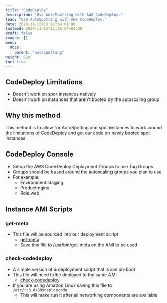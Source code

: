 ```yaml
---
title: "CodeDeploy"
description: "Use AutoSpotting with AWS CodeDeploy."
lead: "Use AutoSpotting with AWS CodeDeploy."
date: 2020-11-12T13:26:54+01:00
lastmod: 2020-11-12T13:26:54+01:00
draft: false
images: []
menu:
  docs:
    parent: "autospotting"
weight: 610
toc: true
---
```


## CodeDeploy Limitations

- Doesn't work on spot instances natively
- Doesn't work on instances that aren't booted by the autoscaling group

## Why this method

This method is to allow for AutoSpotting and spot instances to work around the
limitations of CodeDeploy and get our code on newly booted spot instances

## CodeDeploy Console

- Setup the AWS CodeDeploy Deployment Groups to use Tag Groups
- Groups should be based around the autoscaling groups you plan to use
- For example:
  - Environment:staging
  - Product:nginx
  - Role:web

## Instance AMI Scripts

### get-meta

- This file will be sourced into our deployment script
  - [get-meta](https://gist.github.com/cristim/82fc6bfe56c67a22ee264a0e3b655df5)
  - Save this file to /usr/bin/get-meta on the AMI to be used

### check-codedeploy

- A simple version of a deployment script that is ran on-boot
- This file will need to be deployed to the same AMI
  - [check-codedeploy](https://gist.github.com/cristim/7e9cd403fbf38aee18c4fb6a30bcef0a)
- If you are using Amazon Linux saving this file to `/etc/rc3.d/S99deploycode`
  - This will make run it after all networking components are available
